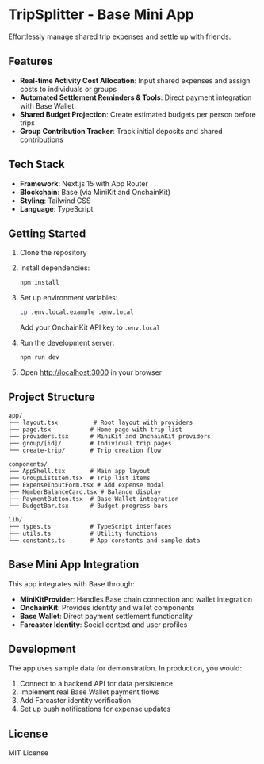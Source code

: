 # TripSplitter - Base Mini App

Effortlessly manage shared trip expenses and settle up with friends.

## Features

- **Real-time Activity Cost Allocation**: Input shared expenses and assign costs to individuals or groups
- **Automated Settlement Reminders & Tools**: Direct payment integration with Base Wallet
- **Shared Budget Projection**: Create estimated budgets per person before trips
- **Group Contribution Tracker**: Track initial deposits and shared contributions

## Tech Stack

- **Framework**: Next.js 15 with App Router
- **Blockchain**: Base (via MiniKit and OnchainKit)
- **Styling**: Tailwind CSS
- **Language**: TypeScript

## Getting Started

1. Clone the repository
2. Install dependencies:
   ```bash
   npm install
   ```

3. Set up environment variables:
   ```bash
   cp .env.local.example .env.local
   ```
   Add your OnchainKit API key to `.env.local`

4. Run the development server:
   ```bash
   npm run dev
   ```

5. Open [http://localhost:3000](http://localhost:3000) in your browser

## Project Structure

```
app/
├── layout.tsx          # Root layout with providers
├── page.tsx           # Home page with trip list
├── providers.tsx      # MiniKit and OnchainKit providers
├── group/[id]/        # Individual trip pages
└── create-trip/       # Trip creation flow

components/
├── AppShell.tsx       # Main app layout
├── GroupListItem.tsx  # Trip list items
├── ExpenseInputForm.tsx # Add expense modal
├── MemberBalanceCard.tsx # Balance display
├── PaymentButton.tsx  # Base Wallet integration
└── BudgetBar.tsx      # Budget progress bars

lib/
├── types.ts           # TypeScript interfaces
├── utils.ts           # Utility functions
└── constants.ts       # App constants and sample data
```

## Base Mini App Integration

This app integrates with Base through:

- **MiniKitProvider**: Handles Base chain connection and wallet integration
- **OnchainKit**: Provides identity and wallet components
- **Base Wallet**: Direct payment settlement functionality
- **Farcaster Identity**: Social context and user profiles

## Development

The app uses sample data for demonstration. In production, you would:

1. Connect to a backend API for data persistence
2. Implement real Base Wallet payment flows
3. Add Farcaster identity verification
4. Set up push notifications for expense updates

## License

MIT License
